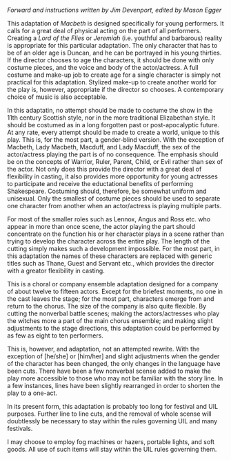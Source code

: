 _Forward and instructions written by Jim Devenport, edited by Mason Egger_

This adaptation of _Macbeth_ is designed specifically for young performers. It
calls for a great deal of physical acting on the part of all performers. 
Creating a _Lord of the Flies_ or _Jeremiah_ (i.e. youthful and barbarous)
reality is appropriate for this particular adaptation. The only character that
has to be of an older age is Duncan, and he can be portrayed in his young
thirties. If the director chooses to age the characters, it should be done with
only costume pieces, and the voice and body of the actor/actress. A full
costume and make-up job to create age for a single character is simply not
practical for this adaptation. Stylized make-up to create another world for
the play is, however, appropriate if the director so chooses. A contemporary
choice of music is also acceptable. 

In this adaptatin, no attempt should be made to costume the show in the 11th
century Scottish style, nor in the more traditional Elizabethan style. It 
should be costumed as in a long forgotten past or post-apocalyptic future.
At any rate, every attempt should be made to create a world, unique to this
play. This is, for the most part, a gender-blind version. With the exception
of Macbeth, Lady Macbeth, Macduff, and Lady Macduff, the sex of the
actor/actress playing the part is of no consequence. The emphasis should be on
the concepts of Warrior, Ruler, Parent, Child, or Evil rather than sex of the
actor. Not only does this provide the director with a great deal of flexibility
in casting, it also provides more opportunity for young actresses to participate
and receive the eductational benefits of performing Shakespeare. Costuming
should, therefore, be somewhat uniform and unisexual. Only the smallest
of costume pieces should be used to separate one character from another when
an actor/actress is playing multiple parts.

For most of the smaller roles such as Lennox, Angus and Ross etc. who appear
in more than once scene, the actor playing the part should concentrate on the
function his or her character plays in a scene rather than trying to develop
the character across the entire play. The length of the cutting simply makes
such a development impossible. For the most part, in this adaptation the names
of these characters are replaced with generic titles such as Thane, Guest and 
Servant etc., which provides the director with a greator flexibility in casting. 

This is a choral or company ensemble adaptation designed for a company of about
twelve to fifteen actors. Except for the briefest moments, no one in the cast
leaves the stage; for the most part, characters emerge from and return to the
chorus. The size of the company is also quite flexible. By cutting the 
nonverbal battle scenes; making the actors/actresses who play the witches more
a part of the main chorus ensemble; and making slight adjustments to the stage
directions, this adaptation could be performed by as few as eight to ten
performers.

This is, however, and adaptation, not an attempted rewrite. With the exception
of [he/she] or [him/her] and slight adjustments when the gender of the
character has been changed, the only changes in the language have been cuts. 
There have been a few nonverbal scense added to make the play more accessible
to those who may not be familiar with the story line. In a few instances, lines
have been slightly rearranged in order to shorten the play to a one-act.

In its present form, this adaptation is probably too long for festival and UIL
purposes. Further line to line cuts, and the removal of whole scense will 
doubtlessly be necessary to stay within the rules governing UIL and many
festivals.

I may choose to employ fog machines or hazers, portable lights, and soft goods.
All use of such items will stay within the UIL rules governing them.
